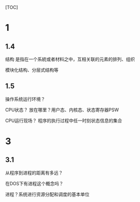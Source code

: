 [TOC]

# 1

## 1.4

结构      是指在一个系統或者材料之中，互相关联的元素的排列、组织

模块化结构、分层式结构等

## 1.5

操作系统运行环境？

CPU状态？           放在哪里？用户态、内核态、状态寄存器PSW

CPU运行现场？   程序的执行过程中任一时刻状态信息的集合

# 3

## 3.1

从程序到进程的距离有多远？

在DOS下有进程这个概念吗？

进程？系统进行资源分配和调度的基本单位